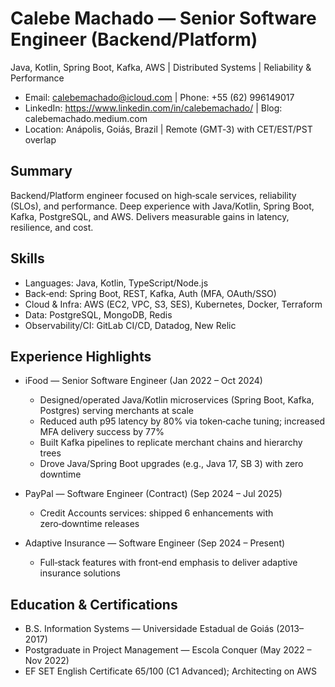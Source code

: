 # Calebe Machado — Senior Software Engineer (Backend/Platform)
Java, Kotlin, Spring Boot, Kafka, AWS | Distributed Systems | Reliability & Performance

- Email: calebemachado@icloud.com  |  Phone: +55 (62) 996149017
- LinkedIn: https://www.linkedin.com/in/calebemachado/  |  Blog: calebemachado.medium.com
- Location: Anápolis, Goiás, Brazil | Remote (GMT‑3) with CET/EST/PST overlap

## Summary
Backend/Platform engineer focused on high‑scale services, reliability (SLOs), and performance. Deep experience with Java/Kotlin, Spring Boot, Kafka, PostgreSQL, and AWS. Delivers measurable gains in latency, resilience, and cost.

## Skills
- Languages: Java, Kotlin, TypeScript/Node.js
- Back‑end: Spring Boot, REST, Kafka, Auth (MFA, OAuth/SSO)
- Cloud & Infra: AWS (EC2, VPC, S3, SES), Kubernetes, Docker, Terraform
- Data: PostgreSQL, MongoDB, Redis
- Observability/CI: GitLab CI/CD, Datadog, New Relic

## Experience Highlights
- iFood — Senior Software Engineer (Jan 2022 – Oct 2024)
  - Designed/operated Java/Kotlin microservices (Spring Boot, Kafka, Postgres) serving merchants at scale
  - Reduced auth p95 latency by 80% via token‑cache tuning; increased MFA delivery success by 77%
  - Built Kafka pipelines to replicate merchant chains and hierarchy trees
  - Drove Java/Spring Boot upgrades (e.g., Java 17, SB 3) with zero downtime

- PayPal — Software Engineer (Contract) (Sep 2024 – Jul 2025)
  - Credit Accounts services: shipped 6 enhancements with zero‑downtime releases

- Adaptive Insurance — Software Engineer (Sep 2024 – Present)
  - Full‑stack features with front‑end emphasis to deliver adaptive insurance solutions

## Education & Certifications
- B.S. Information Systems — Universidade Estadual de Goiás (2013–2017)
- Postgraduate in Project Management — Escola Conquer (May 2022 – Nov 2022)
- EF SET English Certificate 65/100 (C1 Advanced); Architecting on AWS
